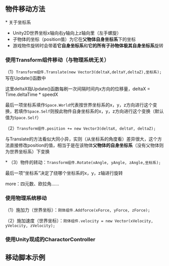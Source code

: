 ## 物件移动方法 

\* 关于坐标系 

- Unity2D世界坐标x轴向右y轴向上z轴向里（左手螺旋） 
- 子物体的坐标（position值）为它在**父物体自身坐标系**下的坐标 
- 游戏物件旋转时会带着**它自身坐标系**和**它的所有子孙物体极其自身坐标系**旋转 

### 使用Transform组件移动（与物理系统无关） 

（1）`Transform组件.Translate(new Vector3(deltaX,deltaY,deltaZ),坐标系);`写在Update()函数中 

这里deltaX指Update()函数每刷一次间隔时间内x方向的位移量，deltaX = Time.deltaTime * speedX 

最后一项坐标系填作`Space.World`代表按世界坐标系的x，y，z方向进行这个变换，若填作`Space.Self`则按此物件自身坐标系的x，y，z方向进行这个变换（默认值为`Space.Self`） 
 
（2）`Transform组件.position += new Vector3(deltaX, deltaY, deltaZ);` 

与Translate的方法看似大同小异，实则（从坐标系的角度看）差异很大，这个方法直接修改position的值，相当于是在该物体**父物体的自身坐标系**（没有父物体则为世界坐标系）下变换

\* （3）物件的转动：`Transform组件.Rotate(xAngle, yAngle, zAngle,坐标系);` 

最后一项“坐标系”决定了绕哪个坐标系的x，y，z轴进行旋转

more：四元数、欧拉角…… 

### 使用物理系统移动 

（1）施加力（世界坐标）：`刚体组件.Addforce(xForce, yForce, zForce);` 

（2）施加速度（世界坐标）：`刚体组件.velocity = new Vector(xVelocity, yVelocity, zVelocity);` 

### 使用Unity现成的CharactorController 

## 移动脚本示例 

```C#

```
